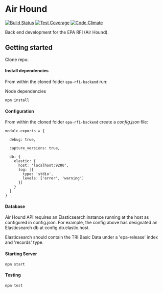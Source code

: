 # Air Hound

[![Build Status](https://travis-ci.org/540co/epa-rfi-backend.svg?branch=develop)](https://travis-ci.org/540co/epa-rfi-backend)
[![Test Coverage](https://codeclimate.com/github/540co/epa-rfi-backend/badges/coverage.svg)](https://codeclimate.com/github/540co/epa-rfi-backend/coverage)
[![Code Climate](https://codeclimate.com/github/540co/epa-rfi-backend/badges/gpa.svg)](https://codeclimate.com/github/540co/epa-rfi-backend)

Back end development for the EPA RFI (Air Hound).

## Getting started

Clone repo.

#### Install dependencies

From within the cloned folder `epa-rfi-backend` run:

Node dependencies

```
npm install
```

#### Configuration

From within the cloned folder `epa-rfi-backend` create a *config.json* file:

```
module.exports = {

  debug: true,

  capture_versions: true,

  db: {
    elastic: {
      host: 'localhost:9200',
      log: [{
        type: 'stdio',
        levels: ['error', 'warning']
      }]
    }
  }
}

```

#### Database

Air Hound API requires an Elasticsearch instance running at the host as configured in config.json.  For example, the config above has designated an Elasticsearch db at config.db.elastic.host.

Elasticsearch should contain the TRI Basic Data under a 'epa-release' index and 'records' type.

#### Starting Server

```
npm start
```

#### Testing

```
npm test
```
